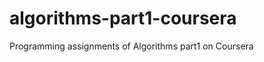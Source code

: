 algorithms-part1-coursera
========================

Programming assignments of Algorithms part1 on Coursera
